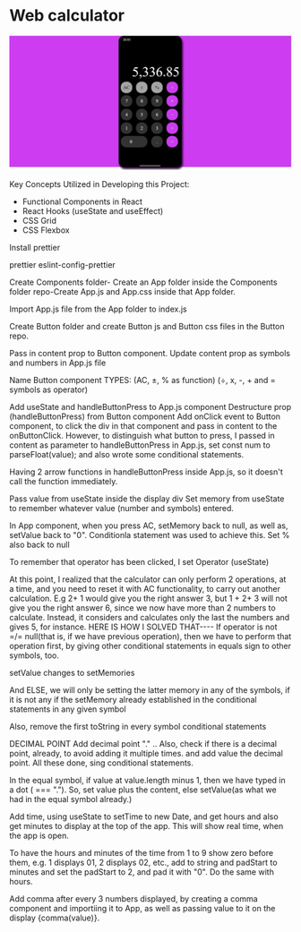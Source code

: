 <h1>
<strong>Web calculator</strong>
</h1>
<img src="src/Components/images/calculatorImage.jpg" />

Key Concepts Utilized in Developing this Project:
- Functional Components in React
- React Hooks (useState and useEffect)
- CSS Grid
- CSS Flexbox

Install prettier

prettier eslint-config-prettier

Create Components folder- Create an App folder inside the Components folder repo-Create App.js and App.css inside that App folder.

Import App.js file from the App folder to index.js

Create Button folder and create Button js and Button css files in the Button repo.

Pass in content prop to Button component. Update content prop as symbols and numbers in App.js file

Name Button component TYPES: (AC, ±, % as function) (÷, x, -, + and = symbols as operator)

Add useState and handleButtonPress to App.js component
Destructure prop (handleButtonPress) from Button component
Add onClick event to Button component, to click the div in that component and pass in content to the onButtonClick. However, to distinguish what button to press, I passed in content as parameter to handleButtonPress in App.js, set const num to parseFloat(value); and also wrote some conditional statements.

Having 2 arrow functions in handleButtonPress inside App.js, so it doesn't call the function immediately.

Pass value from useState inside the display div
Set memory from useState to remember whatever value (number and symbols) entered.

In App component, when you press AC, setMemory back to null, as well as, setValue back to "0". Conditionla statement was used to achieve this.
Set % also back to null

To remember that operator has been clicked, I set Operator (useState)

At this point, I realized that the calculator can only perform 2 operations, at a time, and you need to reset it with AC functionality, to carry out another calculation. E.g 2+ 1 would give you the right answer 3, but 1 + 2+ 3 will not give you the right answer 6, since we now have more than 2 numbers to calculate. Instead, it considers and calculates only the last the numbers and gives 5, for instance.
  HERE IS HOW I SOLVED THAT----
If operator is not =/= null(that is, if we have previous operation), then we have to perform that operation first, by giving other conditional statements in equals sign to other symbols, too.

setValue changes to setMemories

And ELSE, we will only be setting the latter memory in any of the symbols, if it is not any if the setMemory already established in the conditional statements in any given symbol

Also, remove the first toString in every symbol conditional statements

DECIMAL POINT
Add decimal point "." .. Also, check if there is a decimal point, already, to avoid adding it multiple times. and add value the decimal point. All these done, sing conditional statements.

In the equal symbol, if value at value.length minus 1, then we have typed in a dot ( === "."). So, set value plus the content, else  setValue(as what we had in the equal symbol already.)


Add time, using useState to setTime to new Date, and get hours and also get minutes to display at the top of the app. This will show real time, when the app is open.

To have the hours and minutes of the time from 1 to 9 show zero before them, e.g. 1 displays 01, 2 displays 02, etc., add to string and padStart to minutes and set the padStart to 2, and pad it with "0". Do the same with hours.


Add comma after every 3 numbers displayed, by creating a comma component and importiing it to App, as well as passing value to it on the display {comma(value)}.